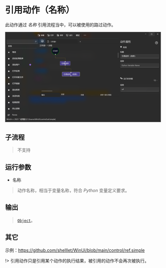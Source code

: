 # 引用动作（名称） 
此动作通过 *名称* 引用流程当中，可以被使用的路过动作。

![NameAlias](./images/09.png ':size=90%')

## 子流程

> 不支持

## 运行参数

* 名称
>   动作名称，相当于变量名称，符合 *Python* 变量定义要求。

## 输出

> [`Object`](./types/Object.md)。


## 其它

示例：https://github.com/shelllet/WinUi/blob/main/control/ref.simple


!> 引用动作只是引用某个动作的执行结果，被引用的动作不会再次被执行。